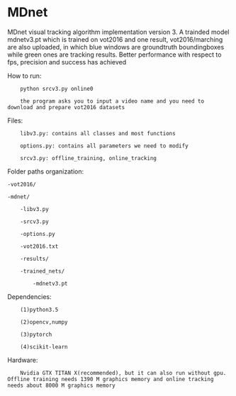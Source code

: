 # MDnet

MDnet visual tracking algorithm implementation version 3. A trainded model mdnetv3.pt which is trained on vot2016 and one result, vot2016/marching are also uploaded, in which blue windows are groundtruth boundingboxes while green ones are tracking results. Better performance with respect to fps, precision and success has achieved


How to run:

		python srcv3.py online0
		
		the program asks you to input a video name and you need to download and prepare vot2016 datasets

Files:

		libv3.py: contains all classes and most functions
  
		options.py: contains all parameters we need to modify
  
		srcv3.py: offline_training, online_tracking


Folder paths organization:

	-vot2016/
	
	-mdnet/
		
		-libv3.py
		
		-srcv3.py
		
		-options.py
		
		-vot2016.txt
		
		-results/
		
		-trained_nets/
		
			-mdnetv3.pt


Dependencies:

		(1)python3.5
  
		(2)opencv,numpy
  
		(3)pytorch
  
		(4)scikit-learn
 

Hardware:

		Nvidia GTX TITAN X(recommended), but it can also run without gpu. Offline training needs 1390 M graphics memory and online tracking needs about 8000 M graphics memory
  

 
